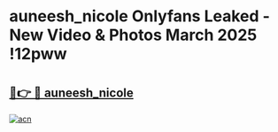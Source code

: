 # auneesh_nicole Onlyfans Leaked - New Video & Photos March 2025 !12pww

# <h2><a href="https://ki36xy.iuczelnia.edu.pl?title=auneesh_nicole&ref=12pww">🔗👉 🔴 auneesh_nicole</a></h2>

[![acn](https://github.com/user-attachments/assets/0f9c940e-d8b0-45ae-aac7-cd30a18b3e1c)](https://ki36xy.iuczelnia.edu.pl?title=auneesh_nicole&ref=12pww)

